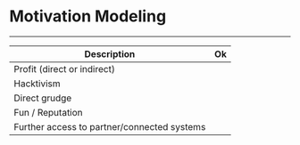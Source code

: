 # Motivation Modeling
-------------------

| Description                                                            | Ok |
| ---------------------------------------------------------------------- | -- |
| Profit (direct or indirect) | |
| Hacktivism | |
| Direct grudge | |
| Fun / Reputation | |
| Further access to partner/connected systems | |
